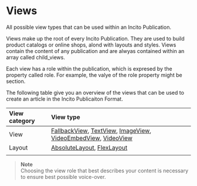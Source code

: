 # Views

All possible view types that can be used within an Incito Publication.

Views make up the root of every Incito Publication. They are used to build product catalogs or online shops, alond with layouts and styles. Views contain the content of any publication and are alwyas contained within an array called child_views.

Each view has a role within the publication, which is expresed by the property called role. For example, the valye of the role property might be section.

The following table give you an overview of the views that can be used to create an article in the Incito Publicaiton Format.



| View category | View type |
|:--|:--|
| View | [FallbackView](fallbackView.md), [TextView](textView.md), [ImageView](imageView.md), [VideoEmbedView](videoEmbedView.md), [VideoView](videoView.md) |
| Layout | [AbsoluteLayout](absoluteLayout.md), [FlexLayout](flexLayout.md) |
|  |  |


> **Note** <br>
> Choosing the view role that best describes your content is necessary to ensure best possible voice-over.

